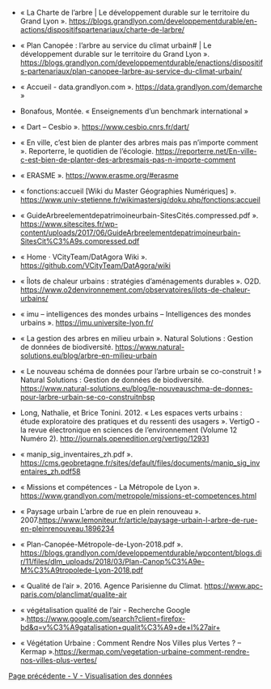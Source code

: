 * « La Charte de l’arbre | Le développement durable sur le territoire du Grand Lyon ».
https://blogs.grandlyon.com/developpementdurable/en-actions/dispositifspartenariaux/charte-de-larbre/

* « Plan Canopée : l’arbre au service du climat urbain# | Le développement durable sur le
territoire du Grand Lyon ». https://blogs.grandlyon.com/developpementdurable/enactions/dispositifs-partenariaux/plan-canopee-larbre-au-service-du-climat-urbain/

* « Accueil - data.grandlyon.com ». https://data.grandlyon.com/demarche »

* Bonafous, Montée. « Enseignements d’un benchmark international »

* « Dart – Cesbio ». https://www.cesbio.cnrs.fr/dart/

* « En ville, c’est bien de planter des arbres mais pas n’importe comment ». Reporterre, le
quotidien de l’écologie. https://reporterre.net/En-ville-c-est-bien-de-planter-des-arbresmais-pas-n-importe-comment

* « ERASME ». https://www.erasme.org/#erasme

* « fonctions:accueil [Wiki du Master Géographies Numériques] ». https://www.univ-stetienne.fr/wikimastersig/doku.php/fonctions:accueil

* « GuideArbreelementdepatrimoineurbain-SitesCités.compressed.pdf ». https://www.sitescites.fr/wp-content/uploads/2017/06/GuideArbreelementdepatrimoineurbain-SitesCit%C3%A9s.compressed.pdf

* « Home · VCityTeam/DatAgora Wiki ». https://github.com/VCityTeam/DatAgora/wiki

* « Îlots de chaleur urbains : stratégies d’aménagements durables ». O2D. https://www.o2denvironnement.com/observatoires/ilots-de-chaleur-urbains/

* « imu – intelligences des mondes urbains – Intelligences des mondes urbains ». https://imu.universite-lyon.fr/

* « La gestion des arbres en milieu urbain ». Natural Solutions : Gestion de données de biodiversité. https://www.natural-solutions.eu/blog/arbre-en-milieu-urbain

* « Le nouveau schéma de données pour l’arbre urbain se co-construit ! » Natural Solutions : Gestion de données de biodiversité. https://www.natural-solutions.eu/blog/le-nouveauschma-de-donnes-pour-larbre-urbain-se-co-construitnbsp

* Long, Nathalie, et Brice Tonini. 2012. « Les espaces verts urbains : étude exploratoire des pratiques et du ressenti des usagers ». VertigO - la revue électronique en sciences de l’environnement (Volume 12 Numéro 2). http://journals.openedition.org/vertigo/12931 

* « manip_sig_inventaires_zh.pdf ». https://cms.geobretagne.fr/sites/default/files/documents/manip_sig_inventaires_zh.pdf58

* « Missions et compétences - La Métropole de Lyon ». https://www.grandlyon.com/metropole/missions-et-competences.html

* « Paysage urbain L’arbre de rue en plein renouveau ». 2007.https://www.lemoniteur.fr/article/paysage-urbain-l-arbre-de-rue-en-pleinrenouveau.1896234

* « Plan-Canopée-Métropole-de-Lyon-2018.pdf ». https://blogs.grandlyon.com/developpementdurable/wpcontent/blogs.dir/11/files/dlm_uploads/2018/03/Plan-Canop%C3%A9e-M%C3%A9tropolede-Lyon-2018.pdf

* « Qualité de l’air ». 2016. Agence Parisienne du Climat. https://www.apc-paris.com/planclimat/qualite-air

* « végétalisation qualité de l’air - Recherche Google ».https://www.google.com/search?client=firefox-bd&q=v%C3%A9gatalisation+qualit%C3%A9+de+l%27air+

* « Végétation Urbaine : Comment Rendre Nos Villes plus Vertes ? – Kermap ».https://kermap.com/vegetation-urbaine-comment-rendre-nos-villes-plus-vertes/

[Page précédente - V - Visualisation des données](Visualisation_donnee)